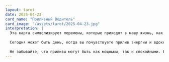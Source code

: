```yaml
---
layout: tarot
date: 2025-04-23
card_name: "Приливный Водитель"
card_image: "/assets/tarot/2025-04-23.jpg"
interpretation: |
  Эта карта символизирует перемены, которые приходят в нашу жизнь, как прилив, который меняет ландшафт. Она приглашает вас обратить внимание на то, что происходит вокруг, и быть готовыми к новым возможностям. Приливный Водитель напоминает, что иногда необходимо отпустить старое, чтобы сделать место для нового. Возможно, сегодня вы столкнетесь с ситуациями, требующими от вас гибкости и адаптивности. Не бойтесь двигаться с потоком, ведь именно в этом движении могут скрываться ваши самые большие достижения.
  
  Сегодня может быть день, когда вы почувствуете прилив энергии и вдохновения. Это хорошее время для начала новых проектов или для того, чтобы сделать шаг к давно задуманным целям. Ваша интуиция будет особенно сильной, так что прислушивайтесь к своим внутренним ощущениям. Также обратите внимание на людей вокруг вас — они могут стать важными союзниками в ваших начинаниях.
  
  Не забывайте, что приливы могут быть как мощными, так и спокойными. Если вы столкнетесь с трудностями, помните, что они временные. Как и прилив, они уйдут, оставив после себя чистый берег. Используйте этот день, чтобы настроиться на позитивные изменения и быть открытыми к новым возможностям.
---
```

